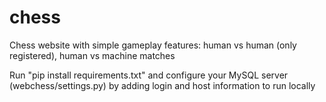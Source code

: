 # chess

Chess website with simple gameplay features: human vs human (only registered), human vs machine matches

Run "pip install requirements.txt" and configure your MySQL server (webchess/settings.py) by adding login and host information to run locally
